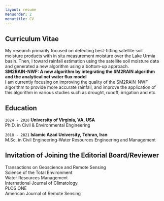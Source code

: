 ```yaml
---
layout: resume
menuorder: 2
menutitle: CV
---
```

## Curriculum Vitae
My research primarily focused on detecting best-fitting satellite soil moisture products with in situ measurement moisture over the Lake Urmia basin. Then, I toward rainfall estimation using the satellite soil moisture data and generated a new algorithm using a bottom-up approach.  <br/>
__SM2RAIN-NWF: A new algorithm by integrating the SM2RAIN algorithm and the analytical net water flux model__  <br/>
I am currently focusing on improving the quality of the SM2RAIN-NWF algorithm to provide more accurate rainfall, and improve the application of this algorithm in various studies such as drought, runoff, irrigation and etc.  <br/>

## Education

`2024 - 2028`
__University of Virginia, VA, USA__ <br/>
Ph.D. in Civil & Environmental Engineering

`2018 - 2021`
__Islamic Azad University, Tehran, Iran__ <br/>
M.Sc. in Civil Engineering-Water Resources Engineering and Management

## Invitation of Joining the Editorial Board/Reviewer 

Transactions on Geoscience and Remote Sensing <br/>
Science of the Total Environment <br/>
Water Resources Management <br/>
International Journal of Climatology <br/>
PLOS ONE<br/>
American Journal of Remote Sensing<br/>

<!-- ### Footer

Last updated: May 2013 -->


